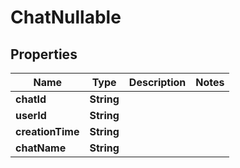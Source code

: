 

# ChatNullable


## Properties

| Name | Type | Description | Notes |
|------------ | ------------- | ------------- | -------------|
|**chatId** | **String** |  |  |
|**userId** | **String** |  |  |
|**creationTime** | **String** |  |  |
|**chatName** | **String** |  |  |




